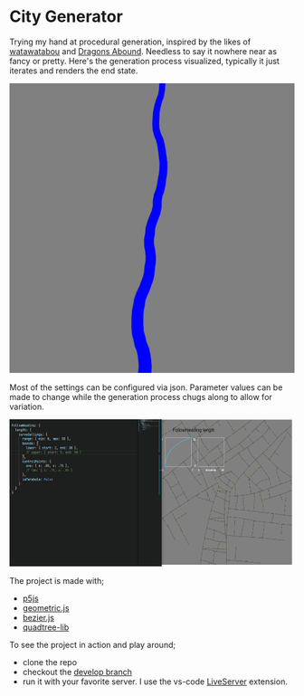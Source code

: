 # City Generator
Trying my hand at procedural generation, inspired by the likes of [watawatabou](https://twitter.com/watawatabou) and [Dragons Abound](https://twitter.com/AboundDragons). Needless to say it nowhere near as fancy or pretty. Here's the generation process visualized, typically it just iterates and renders the end state. 

<img src="https://raw.githubusercontent.com/GoldenQubicle/CityGenerator/master/gifs/streetplan14.gif" width="512" height="512" />

Most of the settings can be configured via json. Parameter values can be made to change while the generation process chugs along to allow for variation. 

<img src="https://raw.githubusercontent.com/GoldenQubicle/CityGenerator/master/gifs/streetplan12.gif" width="557" height="260" />

The project is made with;

* [p5js](https://p5js.org)
* [geometric.js](https://github.com/HarryStevens/geometric) 
* [bezier.js](https://github.com/Pomax/bezierjs) 
* [quadtree-lib](https://github.com/elbywan/quadtree-lib) 


To see the project in action and play around;
* clone the repo
* checkout the [develop branch](https://github.com/GoldenQubicle/CityGenerator/tree/develop) 
* run it with your favorite server. I use the vs-code [LiveServer](https://marketplace.visualstudio.com/items?itemName=ritwickdey.LiveServer) extension. 